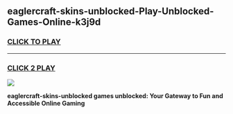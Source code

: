
## eaglercraft-skins-unblocked-Play-Unblocked-Games-Online-k3j9d
<h3>
<a href="https://premium76.site?title=eaglercraft-skins-unblocked&ref=25A">CLICK TO PLAY</a></h3>
<hr>

<h3>
<a href="https://premium76.site?title=eaglercraft-skins-unblocked&ref=25A">CLICK 2 PLAY</a>
  
</h3>

<a href="https://premium76.site?title=eaglercraft-skins-unblocked&ref=25A"><img src="https://clearcache.store/games.png"></a>


**eaglercraft-skins-unblocked games unblocked: Your Gateway to Fun and Accessible Online Gaming**
